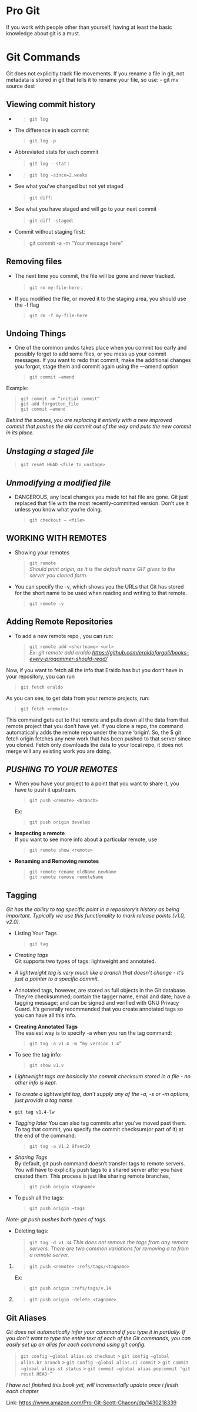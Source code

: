 # Pro Git

If you work with people other than yourself, having at least the basic knowledge about git is a must.

# Git Commands

Git does not explicitly track file movements. If you rename a file in git, not metadata is stored in git that tells it to rename your file, so use: - git mv source dest

## **Viewing commit history**

- > `git log`

- The difference in each commit
  > `git log -p`
- Abbreviated stats for each commit
  > `git log --stat` :
- > `git log —since=2.weeks`

- See what you’ve changed but not yet staged
  > `git diff`:
- See what you have staged and will go to your next commit
  > `git diff —staged`:
- Commit without staging first:
  > git commit -a -m “Your message here”

## **Removing files**

- The next time you commit, the file will be gone and never tracked.
  > `git rm my-file-here` :
- If you modified the file, or moved it to the staging area, you should use the -f flag
  > `git rm -f my-file-here`

## **Undoing Things**

- One of the common undos takes place when you commit too early and possibly forget to add some files, or you mess up your commit messages. If you want to redo that commit, make the additional changes you forgot, stage them and commit again using the —amend option

  > `git commit —amend`

Example:

> `git commit -m “initial commit“`  
> `git add forgotten_file`  
> `git commit —amend`

_Behind the scenes, you are replacing it entirely with a new improved commit that pushes the old commit out of the way and puts the new commit in its place._

## _Unstaging a staged file_

> `git reset HEAD <file_to_unstage>`

## _Unmodifying a modified file_

- DANGEROUS, any local changes you made tot hat file are gone. Git just replaced that file with the most recently-committed version. Don’t use it unless you know what you’re doing.

  > `git checkout — <file>`

## WORKING WITH REMOTES

- Showing your remotes
  > `git remote`  
  > _Should print origin, as it is the default name GIT gives to the server you cloned form._
- You can specify the -v, which shows you the URLs that Git has stored for the short name to be used when reading and writing to that remote.
  > `git remote -v`

## **Adding Remote Repositories**

- To add a new remote repo , you can run:
  > `git remote add <shortname> <url>`  
  > _Ex: git remote add eraldo https://github.com/eraldoforgoli/books-every-progammer-should-read/_

Now, if you want to fetch all the info that Eraldo has but you don’t have in your repository, you can run

> `git fetch eraldo`

As you can see, to get data from your remote projects, run:

> `git fetch <remote>`

This command gets out to that remote and pulls down all the data from that remote project that you don’t have yet.
If you clone a repo, the command automatically adds the remote repo under the name ‘origin’.
So, the \$ git fetch origin fetches any new work that has been pushed to that server since you cloned. Fetch only downloads the data to your local repo, it does not merge will any existing work you are doing.

## _PUSHING TO YOUR REMOTES_

- When you have your project to a point that you want to share it, you have to push it upstream.

  > `git push <remote> <branch>`

  Ex:

  > `git push origin develop`

- **Inspecting a remote**  
  If you want to see more info about a particular remote, use

  > `git remote show <remote>`

- **Renaming and Removing remotes**
  > `git remote rename oldName newName`  
  > `git remote remove remoteName`

## **Tagging**

_Git has the ability to tag specific point in a repository’s history as being important. Typically we use this functionality to mark release points (v1.0, v2.0)._

- Listing Your Tags

  > `git tag`

- _Creating tags_  
  Git supports two types of tags: lightweight and annotated.
- _A lightweight tag is very much like a branch that doesn’t change - it’s just a pointer to a specific commit._

- Annotated tags, however, are stored as full objects in the Git database. They’re checksummed; contain the tagger name, email and date; have a tagging message; and can be signed and verified with GNU Privacy Guard. It’s generally recommended that you create annotated tags so you can have all this info.

- **Creating Annotated Tags**  
  The easiest way is to specify -a when you run the tag command:

  > `git tag -a v1.4 -m “my version 1.4”`

- To see the tag info:

  > `git show v1.v`

- _Lightweight tags are basically the commit checksum stored in a file - no other info is kept._
- _To create a lightweight tag, don’t supply any of the -a, -s or -m options, just provide a tag name_
- `git tag v1.4-lw`

- _Tagging later_
  You can also tag commits after you’ve moved past them.
  To tag that commit, you specify the commit checksum(or part of it) at the end of the command:

  > `git tag -a V1.2 9fsec20`

- _Sharing Tags_  
  By default, git push command doesn’t transfer tags to remote servers. You will have to explicitly push tags to a shared server after you have created them. This process is just like sharing remote branches,

  > `git push origin <tagname>`

- To push all the tags:
  > `git push origin —tags`

_Note: git push pushes both types of tags._

- Deleting tags:
  > `git tag -d v1.34`
  > _This does not remove the tags from any remote servers. There are two common variations for removing a ta from a remote server._

1. > `git push <remote> :refs/tags/<tagname>`

   Ex:

   > `git push origin :refs/tags/v.14`

2. > `git push origin —delete <tagname>`

## **Git Aliases**

_Git does not automatically infer your command if you type it in partially. If you don’t want to type the entire text of each of the Git commands, you can easily set up an alias for each command using git config._

> `git config —global alias.co checkout` > `git config —global alias.br branch` > `git config —global alias.ci commit` > `git commit —global alias.st status` > `git commit —global alias.popcommit ‘git reset HEAD~”`

_I have not finished this book yet, will incrementally update once i finish each chapter_

Link: https://www.amazon.com/Pro-Git-Scott-Chacon/dp/1430218339
